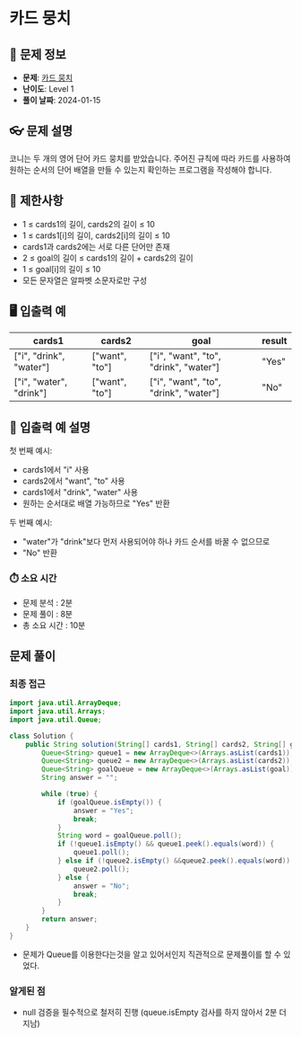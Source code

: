 # 카드 뭉치

## 📌 문제 정보
- **문제**: [카드 뭉치](https://school.programmers.co.kr/learn/courses/30/lessons/159994)
- **난이도**: Level 1
- **풀이 날짜**: 2024-01-15

## 👓 문제 설명
코니는 두 개의 영어 단어 카드 뭉치를 받았습니다. 주어진 규칙에 따라 카드를 사용하여 원하는 순서의 단어 배열을 만들 수 있는지 확인하는 프로그램을 작성해야 합니다.

## 🚫 제한사항
- 1 ≤ cards1의 길이, cards2의 길이 ≤ 10
- 1 ≤ cards1[i]의 길이, cards2[i]의 길이 ≤ 10
- cards1과 cards2에는 서로 다른 단어만 존재
- 2 ≤ goal의 길이 ≤ cards1의 길이 + cards2의 길이
- 1 ≤ goal[i]의 길이 ≤ 10
- 모든 문자열은 알파벳 소문자로만 구성

## 🖥️ 입출력 예
| cards1 | cards2 | goal | result |
|--------|--------|------|--------|
| ["i", "drink", "water"] | ["want", "to"] | ["i", "want", "to", "drink", "water"] | "Yes" |
| ["i", "water", "drink"] | ["want", "to"] | ["i", "want", "to", "drink", "water"] | "No" |

## 📝 입출력 예 설명
첫 번째 예시:
- cards1에서 "i" 사용
- cards2에서 "want", "to" 사용
- cards1에서 "drink", "water" 사용
- 원하는 순서대로 배열 가능하므로 "Yes" 반환

두 번째 예시:
- "water"가 "drink"보다 먼저 사용되어야 하나 카드 순서를 바꿀 수 없으므로
- "No" 반환

### ⏱️ 소요 시간

- 문제 분석 : 2분
- 문제 풀이 : 8분
- 총 소요 시간 : 10분



## 문제 풀이

### 최종 접근
```java
import java.util.ArrayDeque;
import java.util.Arrays;
import java.util.Queue;

class Solution {
	public String solution(String[] cards1, String[] cards2, String[] goal) {
		Queue<String> queue1 = new ArrayDeque<>(Arrays.asList(cards1));
		Queue<String> queue2 = new ArrayDeque<>(Arrays.asList(cards2));
		Queue<String> goalQueue = new ArrayDeque<>(Arrays.asList(goal));
		String answer = "";

		while (true) {
			if (goalQueue.isEmpty()) {
				answer = "Yes";
				break;
			}
			String word = goalQueue.poll();
			if (!queue1.isEmpty() && queue1.peek().equals(word)) {
				queue1.poll();
			} else if (!queue2.isEmpty() &&queue2.peek().equals(word)) {
				queue2.poll();
			} else {
				answer = "No";
				break;
			}
		}
		return answer;
	}
}
```
- 문제가 Queue를 이용한다는것을 알고 있어서인지 직관적으로 문제풀이를 할 수 있었다. 

### 알게된 점

- null 검증을 필수적으로 철저히 진행 (queue.isEmpty 검사를 하지 않아서 2분 더 지남)